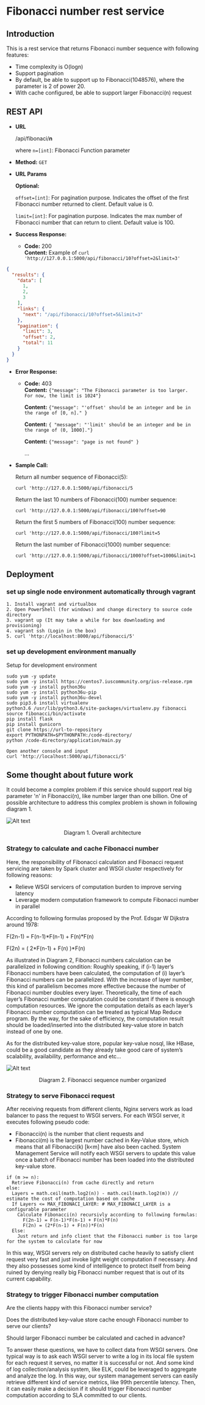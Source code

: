 Fibonacci number rest service
===========================
## Introduction
This is a rest service that returns Fibonacci number sequence with following features:
* Time complexity is O(logn)
* Support pagination
* By default, be able to support up to Fibonacci(1048576), where the parameter is 2 of power 20.
* With cache configured, be able to support larger Fibonacci(n) request

## REST API
* **URL**

    /api/fibonaci/<b>n</b>

    where `n=[int]`: Fibonacci Function parameter

* **Method:**  `GET`
  
*  **URL Params**

   **Optional:**
   
   `offset=[int]`: For pagination purpose. Indicates the offset of the first Fibonacci number returned to client. Default value is 0.

   `limit=[int]`: For pagination purpose. Indicates the max number of Fibonacci number that can return to client. Default value is 100.

* **Success Response:**
  
    * **Code:** 200 <br />
    **Content:** Example of  ```curl 'http://127.0.0.1:5000/api/fibonacci/10?offset=2&limit=3'```
```json
{
  "results": {
    "data": [
      1,
      2,
      3
    ],
    "links": {
      "next": "/api/fibonacci/10?offset=5&limit=3"
    },
    "pagination": {
      "limit": 3,
      "offset": 2,
      "total": 11
    }
  }
}
```
 
* **Error Response:**

  * **Code:** 403  <br />
    **Content:** ```{"message": "The Fibonacci parameter is too larger. For now, the limit is 1024"}```

    **Content:** `{"message": "'offset' should be an integer and be in the range of [0, n]." }`

    **Content:** `{ "message": "'limit' should be an integer and be in the range of (0, 1000]."}`    

    **Content:** `{"message": "page is not found" }` 

    ... 

* **Sample Call:**

  Return all number sequence of Fibonacci(5):
  
  ```curl 'http://127.0.0.1:5000/api/fibonacci/5```
  
  Return the last 10 numbers of Fibonacci(100) number sequence:
  
  ```curl 'http://127.0.0.1:5000/api/fibonacci/100?offset=90```
  
  Return the first 5 numbers of Fibonacci(100) number sequence:
  
  ```curl 'http://127.0.0.1:5000/api/fibonacci/100?limit=5```
  
  Return the last number of Fibonacci(1000) number sequence:
  
  ```curl 'http://127.0.0.1:5000/api/fibonacci/1000?offset=1000&limit=1```


## Deployment
### set up single node environment automatically through vagrant
```
1. Install vagrant and virtualbox
2. Open PowerShell (for windows) and change directory to source code directory
3. vagrant up (It may take a while for box downloading and provisioning)
4. vagrant ssh (Login in the box)
5. curl 'http://localhost:8000/api/fibonacci/5'
```
### set up development environment manually
Setup for development environment
```
sudo yum -y update
sudo yum -y install https://centos7.iuscommunity.org/ius-release.rpm
sudo yum -y install python36u
sudo yum -y install python36u-pip
sudo yum -y install python36u-devel
sudo pip3.6 install virtualenv
python3.6 /usr/lib/python3.6/site-packages/virtualenv.py fibonacci
source fibonacci/bin/activate
pip install flask
pip install gunicorn
git clone https://url-to-repository
export PYTHONPATH=$PYTHONPATH:/code-directory/
python /code-directory/application/main.py

Open another console and input
curl 'http://localhost:5000/api/fibonacci/5'

```

## Some thought about future work
 
It could become a complex problem if this service should support real big parameter 'n' in Fibonacci(n), like number larger than one billion. One of possible architecture to address this complex problem is shown in following diagram 1.

![Alt text](doc/fibonaci_service_architecture.png?raw=true "Fibonacci Rest Service Architecture") 

<p align="center">
Diagram 1. Overall architecture
</p>

### Strategy to calculate and cache Fibonacci number

Here, the responsibility of Fibonacci calculation and Fibonacci request servicing are taken by Spark cluster and WSGI cluster respectively for following reasons:

* Relieve WSGI servicers of computation burden to improve serving latency
* Leverage modern computation framework to compute Fibonacci number in parallel

According to following formulas proposed by the Prof. Edsgar W Dijkstra around 1978:

F(2n-1) = F(n-1)*F(n-1) + F(n)*F(n)

F(2n) = ( 2*F(n-1) + F(n) )*F(n)

As illustrated in Diagram 2, Fibonacci numbers calculation can be parallelized in following condition:
Roughly speaking, if (i-1) layer’s Fibonacci numbers have been calculated, the computation of (i) layer’s Fibonacci numbers can be parallelized. With the increase of layer number, this kind of parallelism becomes more effective because the number of Fibonacci number doubles every layer. Theoretically, the time of each layer’s Fibonacci number computation could be constant if there is enough computation resources. We ignore the computation details as each layer’s Fibonacci number computation can be treated as typical Map Reduce program. By the way, for the sake of efficiency, the computation result should be loaded/inserted into the distributed key-value store in batch instead of one by one.

As for the distributed key-value store, popular key-value nosql, like HBase, could be a good candidate as they already take good care of system’s scalability, availability, performance and etc…
 

![Alt text](doc/fibonacci_layer.png?raw=true "Logic layer of Fibonacci sequence ")

<p align="center">
Diagram 2. Fibonacci sequence number organized 
</p>

### Strategy to serve Fibonacci request

After receiving requests from different clients, Nginx servers work as load balancer to pass the request to WSGI servers. For each WSGI server, it executes following pseudo code:

* Fibonacci(n) is the number that client requests and 
* Fibonacci(m) is the largest number cached in Key-Value store, which means that all Fibonacci(k) [k<m] have also been cached. System Management Service will notify each WSGI servers to update this value once a batch of Fibonacci number has been loaded into the distributed key-value store.

```
if (m >= n): 
  Retrieve Fibonacci(n) from cache directly and return
else:
  Layers = math.ceil(math.log2(n)) - math.ceil(math.log2(m)) // estimate the cost of computation based on cache
  If Layers <= MAX_FIBONACI_LAYER: # MAX_FIBONACI_LAYER is a configurable parameter
    Calculate Fibonacci(n) recursivly according to following formulas:
      F(2n-1) = F(n-1)*F(n-1) + F(n)*F(n)
      F(2n) = (2*F(n-1) + F(n))*F(n)
  Else:  
    Just return and info client that the Fibonacci number is too large for the system to calculate for now
```
In this way, WSGI servers rely on distributed cache heavily to satisfy client request very fast and just invoke light weight computation if necessary. And they also possesses some kind of intelligence to protect itself from being ruined by denying really big Fibonacci number request that is out of its current capability.

### Strategy to trigger Fibonacci number computation

Are the clients happy with this Fibonacci number service?

Does the distributed key-value store cache enough Fibonacci number to serve our clients? 

Should larger Fibonacci number be calculated and cached in advance?

To answer these questions, we have to collect data from WSGI servers. One typical way is to ask each WSGI server to write a log in its local file system for each request it serves, no matter it is successful or not. And some kind of log collection/analysis system, like ELK, could be leveraged to aggregate and analyze the log. In this way, our system management servers can easily retrieve different kind of service metrics, like 99th percentile latency. Then, it can easily make a decision if it should trigger Fibonacci number computation according to SLA committed to our clients.

